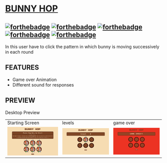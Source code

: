 # [BUNNY HOP](https://shray0027.github.io/BunnyHop/)
[![forthebadge](https://forthebadge.com/images/badges/built-with-love.svg)](https://forthebadge.com)
[![forthebadge](https://forthebadge.com/images/badges/made-with-javascript.svg)](https://forthebadge.com)
[![forthebadge](https://forthebadge.com/images/badges/uses-html.svg)](https://forthebadge.com)
[![forthebadge](https://forthebadge.com/images/badges/uses-css.svg)](https://forthebadge.com)
[![forthebadge](https://forthebadge.com/images/badges/uses-js.svg)](https://forthebadge.com)
---
In this user have to click the pattern in which bunny is moving successively in each round
## FEATURES
* Game over Animation
* Different sound for responses
## PREVIEW
<table>
<tr>
Desktop Preview
</tr>
<tr><td>Starting Screen</td><td>levels</td><td>game over</td>
<tr>
<td>
 <img src= "images/bunnyhop-preview-1.png" alt ="images/bunnyhop-preview-1">
</td>
<td><img src= "images/bunnyhop-preview-2.png" alt ="images/bunnyhop-preview-2"></td>
 <td><img src= "images/bunnyhop-preview-3.png" alt ="images/bunnyhop-preview-3"></td>
</tr>


</table>
